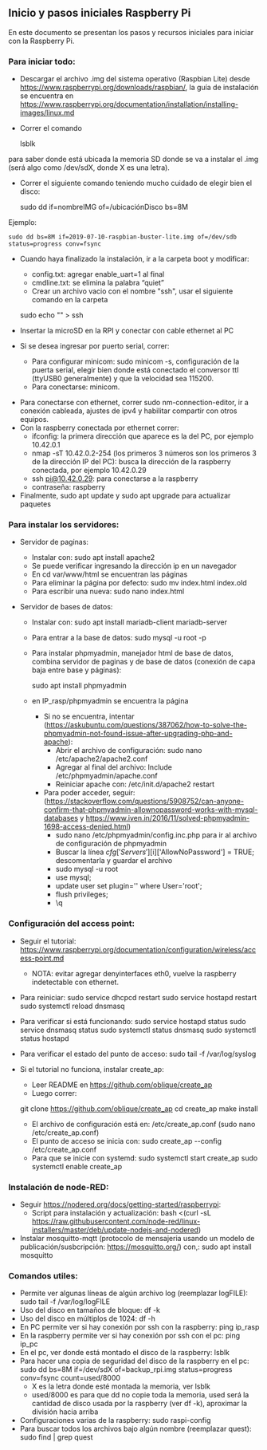 ## Inicio y pasos iniciales Raspberry Pi

En este documento se presentan los pasos y recursos iniciales para iniciar con la Raspberry Pi.

### Para iniciar todo:

* Descargar el archivo .img del sistema operativo (Raspbian Lite) desde https://www.raspberrypi.org/downloads/raspbian/, la guía de instalación se encuentra en https://www.raspberrypi.org/documentation/installation/installing-images/linux.md
* Correr el comando 

	lsblk

para saber donde está ubicada la memoria SD donde se va a instalar el .img (será algo como /dev/sdX, donde X es una letra).
* Correr el siguiente comando teniendo mucho cuidado de elegir bien el disco:

	sudo dd if=nombreIMG of=/ubicaciónDisco bs=8M
	
Ejemplo:

	sudo dd bs=8M if=2019-07-10-raspbian-buster-lite.img of=/dev/sdb status=progress conv=fsync
	
* Cuando haya finalizado la instalación, ir a la carpeta boot y modificar:
	- config.txt: agregar enable_uart=1 al final
	- cmdline.txt: se elimina la palabra “quiet”
	- Crear un archivo vacio con el nombre "ssh", usar el siguiente comando en la carpeta
	
	sudo echo "" > ssh
	
* Insertar la microSD en la RPI y conectar con cable ethernet al PC

* Si se desea ingresar por puerto serial, correr:
	- Para configurar minicom: sudo minicom -s, configuración de la puerta serial, elegir bien donde está conectado el conversor ttl (ttyUSB0 generalmente) y que la velocidad sea 115200.
	- Para conectarse: minicom.
- Para conectarse con ethernet, correr sudo nm-connection-editor, ir a conexión cableada, ajustes de ipv4 y habilitar compartir con otros equipos.
- Con la raspberry conectada por ethernet correr:
	- ifconfig: la primera dirección que aparece es la del PC, por ejemplo 10.42.0.1
	- nmap -sT 10.42.0.2-254 (los primeros 3 números son los primeros 3 de la dirección IP del PC): busca la dirección de la raspberry conectada, por ejemplo 10.42.0.29
	- ssh pi@10.42.0.29: para conectarse a la raspberry
	- contraseña: raspberry
- Finalmente, sudo apt update y sudo apt upgrade para actualizar paquetes

### Para instalar los servidores:

* Servidor de paginas:
	- Instalar con: sudo apt install apache2
	- Se puede verificar ingresando la dirección ip en un navegador
	- En cd var/www/html se encuentran las páginas
	- Para eliminar la página por defecto: sudo mv index.html index.old
	- Para escribir una nueva: sudo nano index.html

* Servidor de bases de datos:
	- Instalar con: sudo apt install mariadb-client mariadb-server
	- Para entrar a la base de datos: sudo mysql -u root -p
	- Para instalar phpmyadmin, manejador html de base de datos, combina servidor de paginas y de base de datos (conexión de capa baja entre base y páginas): 
		
		sudo apt install phpmyadmin
		
	- en IP_rasp/phpmyadmin se encuentra la página
		- Si no se encuentra, intentar (https://askubuntu.com/questions/387062/how-to-solve-the-phpmyadmin-not-found-issue-after-upgrading-php-and-apache): 
			* Abrir el archivo de configuración: sudo nano /etc/apache2/apache2.conf
			* Agregar al final del archivo: Include /etc/phpmyadmin/apache.conf
			* Reiniciar apache con: /etc/init.d/apache2 restart
		- Para poder acceder, seguir: (https://stackoverflow.com/questions/5908752/can-anyone-confirm-that-phpmyadmin-allownopassword-works-with-mysql-databases y https://www.iven.in/2016/11/solved-phpmyadmin-1698-access-denied.html)
			* sudo nano /etc/phpmyadmin/config.inc.php para ir al archivo de configuración de phpmyadmin
			* Buscar la línea $cfg['Servers'][$i]['AllowNoPassword'] = TRUE; descomentarla y guardar el archivo
			* sudo mysql -u root
			* use mysql;
			* update user set plugin='' where User='root';
			* flush privileges;
			* \q

### Configuración del access point:

- Seguir el tutorial: https://www.raspberrypi.org/documentation/configuration/wireless/access-point.md
	- NOTA: evitar agregar denyinterfaces eth0, vuelve la raspberry indetectable con ethernet.
- Para reiniciar:
	sudo service dhcpcd restart
	sudo service hostapd restart
	sudo systemctl reload dnsmasq
- Para verificar si está funcionando:
	sudo service hostapd status
	sudo service dnsmasq status
	sudo systemctl status dnsmasq
	sudo systemctl status hostapd
- Para verificar el estado del punto de acceso: sudo tail -f /var/log/syslog
- Si el tutorial no funciona, instalar create_ap:
	- Leer README en https://github.com/oblique/create_ap
	- Luego correr:
	
	git clone https://github.com/oblique/create_ap
	cd create_ap
	make install
	
	- El archivo de configuración está en: /etc/create_ap.conf (sudo nano /etc/create_ap.conf)
	- El punto de acceso se inicia con: sudo create_ap --config /etc/create_ap.conf
	- Para que se inicie con systemd: 
	sudo systemctl start create_ap
	sudo systemctl enable create_ap

### Instalación de node-RED:

- Seguir https://nodered.org/docs/getting-started/raspberrypi:
	- Script para instalación y actualización: bash <(curl -sL https://raw.githubusercontent.com/node-red/linux-installers/master/deb/update-nodejs-and-nodered) 
- Instalar mosquitto-mqtt (protocolo de mensajeria usando un modelo de publicación/susbcripción: https://mosquitto.org/) con,: sudo apt install mosquitto

### Comandos utiles:

- Permite ver algunas líneas de algún archivo log (reemplazar logFILE): sudo tail -f /var/log/logFILE
- Uso del disco en tamaños de bloque: df -k
- Uso del disco en múltiplos de 1024: df -h 
- En PC permite ver si hay conexión por ssh con la raspberry: ping ip_rasp 
- En la raspberry permite ver si hay conexión por ssh con el pc: ping ip_pc
- En el pc, ver donde está montado el disco de la raspberry: lsblk
- Para hacer una copia de seguridad del disco de la raspberry en el pc: sudo dd bs=8M if=/dev/sdX of=backup_rpi.img status=progress conv=fsync count=used/8000
	- X es la letra donde esté montada la memoria, ver lsblk
	- used/8000 es para que dd no copie toda la memoria, used será la cantidad de disco usada por la raspberry (ver df -k), aproximar la división hacia arriba
- Configuraciones varias de la raspberry: sudo raspi-config
- Para buscar todos los archivos bajo algún nombre (reemplazar quest): sudo find | grep quest

